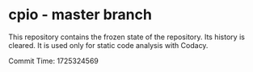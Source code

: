 # cpio - master branch

This repository contains the frozen state of the repository.
Its history is cleared. It is used only for static code
analysis with Codacy.

Commit Time: 1725324569